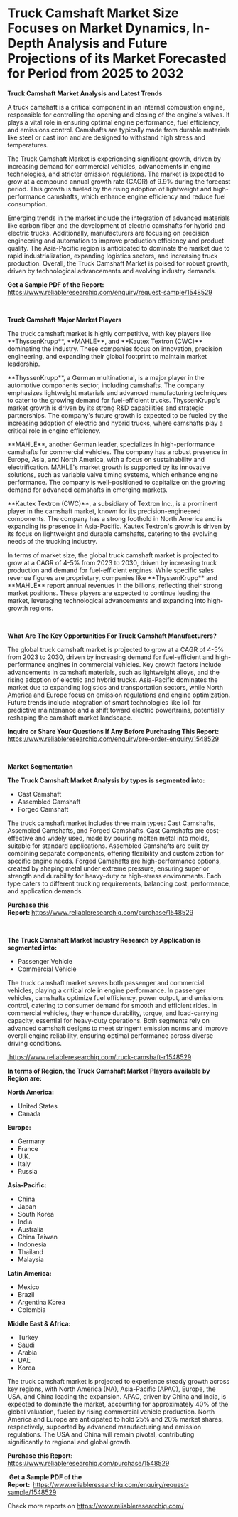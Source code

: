 <p><h1>Truck Camshaft Market Size Focuses on Market Dynamics, In-Depth Analysis and Future Projections of its Market Forecasted for Period from 2025 to 2032</h1></p><p><strong>Truck Camshaft Market Analysis and Latest Trends</strong></p>
<p><p>A truck camshaft is a critical component in an internal combustion engine, responsible for controlling the opening and closing of the engine's valves. It plays a vital role in ensuring optimal engine performance, fuel efficiency, and emissions control. Camshafts are typically made from durable materials like steel or cast iron and are designed to withstand high stress and temperatures.</p><p>The Truck Camshaft Market is experiencing significant growth, driven by increasing demand for commercial vehicles, advancements in engine technologies, and stricter emission regulations. The market is expected to grow at a compound annual growth rate (CAGR) of 9.9% during the forecast period. This growth is fueled by the rising adoption of lightweight and high-performance camshafts, which enhance engine efficiency and reduce fuel consumption.</p><p>Emerging trends in the market include the integration of advanced materials like carbon fiber and the development of electric camshafts for hybrid and electric trucks. Additionally, manufacturers are focusing on precision engineering and automation to improve production efficiency and product quality. The Asia-Pacific region is anticipated to dominate the market due to rapid industrialization, expanding logistics sectors, and increasing truck production. Overall, the Truck Camshaft Market is poised for robust growth, driven by technological advancements and evolving industry demands.</p></p>
<p><strong>Get a Sample PDF of the Report:&nbsp;</strong> <a href="https://www.reliableresearchiq.com/enquiry/request-sample/1548529?utm_campaign=1834&utm_medium=2&utm_source=Github&utm_content=ia&utm_term=22012025&utm_id=truck-camshaft">https://www.reliableresearchiq.com/enquiry/request-sample/1548529</a></p>
<p>&nbsp;</p>
<p><strong>Truck Camshaft Major Market Players</strong></p>
<p><p>The truck camshaft market is highly competitive, with key players like **ThyssenKrupp**, **MAHLE**, and **Kautex Textron (CWC)** dominating the industry. These companies focus on innovation, precision engineering, and expanding their global footprint to maintain market leadership.</p><p>**ThyssenKrupp**, a German multinational, is a major player in the automotive components sector, including camshafts. The company emphasizes lightweight materials and advanced manufacturing techniques to cater to the growing demand for fuel-efficient trucks. ThyssenKrupp's market growth is driven by its strong R&D capabilities and strategic partnerships. The company's future growth is expected to be fueled by the increasing adoption of electric and hybrid trucks, where camshafts play a critical role in engine efficiency.</p><p>**MAHLE**, another German leader, specializes in high-performance camshafts for commercial vehicles. The company has a robust presence in Europe, Asia, and North America, with a focus on sustainability and electrification. MAHLE's market growth is supported by its innovative solutions, such as variable valve timing systems, which enhance engine performance. The company is well-positioned to capitalize on the growing demand for advanced camshafts in emerging markets.</p><p>**Kautex Textron (CWC)**, a subsidiary of Textron Inc., is a prominent player in the camshaft market, known for its precision-engineered components. The company has a strong foothold in North America and is expanding its presence in Asia-Pacific. Kautex Textron's growth is driven by its focus on lightweight and durable camshafts, catering to the evolving needs of the trucking industry.</p><p>In terms of market size, the global truck camshaft market is projected to grow at a CAGR of 4-5% from 2023 to 2030, driven by increasing truck production and demand for fuel-efficient engines. While specific sales revenue figures are proprietary, companies like **ThyssenKrupp** and **MAHLE** report annual revenues in the billions, reflecting their strong market positions. These players are expected to continue leading the market, leveraging technological advancements and expanding into high-growth regions.</p></p>
<p>&nbsp;</p>
<p><strong>What Are The Key Opportunities For Truck Camshaft Manufacturers?</strong></p>
<p><p>The global truck camshaft market is projected to grow at a CAGR of 4-5% from 2023 to 2030, driven by increasing demand for fuel-efficient and high-performance engines in commercial vehicles. Key growth factors include advancements in camshaft materials, such as lightweight alloys, and the rising adoption of electric and hybrid trucks. Asia-Pacific dominates the market due to expanding logistics and transportation sectors, while North America and Europe focus on emission regulations and engine optimization. Future trends include integration of smart technologies like IoT for predictive maintenance and a shift toward electric powertrains, potentially reshaping the camshaft market landscape.</p></p>
<p><strong>Inquire or Share Your Questions If Any Before Purchasing This Report:</strong> <a href="https://www.reliableresearchiq.com/enquiry/pre-order-enquiry/1548529?utm_campaign=1834&utm_medium=2&utm_source=Github&utm_content=ia&utm_term=22012025&utm_id=truck-camshaft">https://www.reliableresearchiq.com/enquiry/pre-order-enquiry/1548529</a></p>
<p>&nbsp;</p>
<p><strong>Market Segmentation</strong></p>
<p><strong>The Truck Camshaft Market Analysis by types is segmented into:</strong></p>
<p><ul><li>Cast Camshaft</li><li>Assembled Camshaft</li><li>Forged Camshaft</li></ul></p>
<p><p>The truck camshaft market includes three main types: Cast Camshafts, Assembled Camshafts, and Forged Camshafts. Cast Camshafts are cost-effective and widely used, made by pouring molten metal into molds, suitable for standard applications. Assembled Camshafts are built by combining separate components, offering flexibility and customization for specific engine needs. Forged Camshafts are high-performance options, created by shaping metal under extreme pressure, ensuring superior strength and durability for heavy-duty or high-stress environments. Each type caters to different trucking requirements, balancing cost, performance, and application demands.</p></p>
<p><strong>Purchase this Report:&nbsp;</strong><a href="https://www.reliableresearchiq.com/purchase/1548529?utm_campaign=1834&utm_medium=2&utm_source=Github&utm_content=ia&utm_term=22012025&utm_id=truck-camshaft">https://www.reliableresearchiq.com/purchase/1548529</a></p>
<p>&nbsp;</p>
<p><strong>The Truck Camshaft Market Industry Research by Application is segmented into:</strong></p>
<p><ul><li>Passenger Vehicle</li><li>Commercial Vehicle</li></ul></p>
<p><p>The truck camshaft market serves both passenger and commercial vehicles, playing a critical role in engine performance. In passenger vehicles, camshafts optimize fuel efficiency, power output, and emissions control, catering to consumer demand for smooth and efficient rides. In commercial vehicles, they enhance durability, torque, and load-carrying capacity, essential for heavy-duty operations. Both segments rely on advanced camshaft designs to meet stringent emission norms and improve overall engine reliability, ensuring optimal performance across diverse driving conditions.</p></p>
<p><a href="https://www.reliableresearchiq.com/truck-camshaft-r1548529?utm_campaign=1834&utm_medium=2&utm_source=Github&utm_content=ia&utm_term=22012025&utm_id=truck-camshaft">&nbsp;https://www.reliableresearchiq.com/truck-camshaft-r1548529</a></p>
<p><strong>In terms of Region, the Truck Camshaft Market Players available by Region are:</strong></p>
<p>
    <p> <strong> North America: </strong>
        <ul>
            <li>United States</li>
            <li>Canada</li>
        </ul>
        </p> 
    <p> <strong> Europe: </strong>
        <ul>
            <li>Germany</li>
            <li>France</li>
            <li>U.K.</li>
            <li>Italy</li>
            <li>Russia</li>
        </ul>
        </p> 
    <p> <strong> Asia-Pacific: </strong>
        <ul>
            <li>China</li>
            <li>Japan</li>
            <li>South Korea</li>
            <li>India</li>
            <li>Australia</li>
            <li>China Taiwan</li>
            <li>Indonesia</li>
            <li>Thailand</li>
            <li>Malaysia</li>
        </ul>
        </p> 
    <p> <strong> Latin America: </strong>
        <ul>
            <li>Mexico</li>
            <li>Brazil</li>
            <li>Argentina Korea</li>
            <li>Colombia</li>
        </ul>
        </p> 
    <p> <strong> Middle East & Africa: </strong>
        <ul>
            <li>Turkey</li>
            <li>Saudi</li>
            <li>Arabia</li>
            <li>UAE</li>
            <li>Korea</li>
        </ul>
    </p>
    </p>
<p><p>The truck camshaft market is projected to experience steady growth across key regions, with North America (NA), Asia-Pacific (APAC), Europe, the USA, and China leading the expansion. APAC, driven by China and India, is expected to dominate the market, accounting for approximately 40% of the global valuation, fueled by rising commercial vehicle production. North America and Europe are anticipated to hold 25% and 20% market shares, respectively, supported by advanced manufacturing and emission regulations. The USA and China will remain pivotal, contributing significantly to regional and global growth.</p></p>
<p><strong>Purchase this Report: </strong><a href="https://www.reliableresearchiq.com/purchase/1548529?utm_campaign=1834&utm_medium=2&utm_source=Github&utm_content=ia&utm_term=22012025&utm_id=truck-camshaft">https://www.reliableresearchiq.com/purchase/1548529</a></p>
<p>&nbsp;<strong>Get a Sample PDF of the Report:&nbsp;&nbsp;</strong><a href="https://www.reliableresearchiq.com/enquiry/request-sample/1548529?utm_campaign=1834&utm_medium=2&utm_source=Github&utm_content=ia&utm_term=22012025&utm_id=truck-camshaft">https://www.reliableresearchiq.com/enquiry/request-sample/1548529</a></p>
<p><strong></strong></p>
<p>Check more reports on <a href="https://www.reliableresearchiq.com/?utm_campaign=1834&utm_medium=2&utm_source=Github&utm_content=ia&utm_term=22012025&utm_id=truck-camshaft">https://www.reliableresearchiq.com/</a></p>